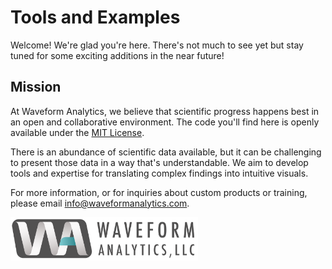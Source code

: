 # Tools and Examples

Welcome! We're glad you're here. There's not much to see yet but stay tuned for some exciting additions in the near future!

## Mission

At Waveform Analytics, we believe that scientific progress happens best in an open and collaborative environment. The code you'll find here is openly available under the [MIT License](https://opensource.org/license/mit). 

There is an abundance of scientific data available, but it can be challenging to present those data in a way that's understandable. We aim to develop  tools and expertise for translating complex findings into intuitive visuals.

For more information, or for inquiries about custom products or training, please email [info@waveformanalytics.com](mailto:info@waveformanalytics.com).

<img src="https://github.com/Waveform-Analytics/.github/blob/main/profile/WA-logo-with-text%402x.png" alt="WA Logo" width="300">
